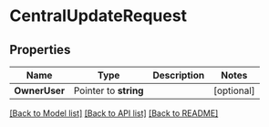 # CentralUpdateRequest

## Properties

Name | Type | Description | Notes
------------ | ------------- | ------------- | -------------
**OwnerUser** | Pointer to **string** |  | [optional] 

[[Back to Model list]](../README.md#documentation-for-models) [[Back to API list]](../README.md#documentation-for-api-endpoints) [[Back to README]](../README.md)


